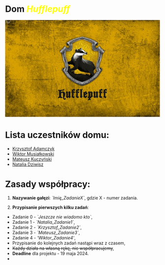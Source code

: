 # Dom <font color="yellow" style="font-style: italic;">Hufflepuff</font>


![logo](imgs/HP.jpg)

# Lista uczestników domu:
- [Krzysztof Adamczyk](https://github.com/krzychpoznan)
- [Wiktor Musiałkowski](https://github.com/WiktorM22)
- [Mateusz Kuczyński](https://github.com/MateuszKuczynskiAnalytics)
- [Natalia Dziwisz](https://github.com/Nalk4)

# Zasady współpracy:
1. **Nazywanie gałęzi**: _\`Imię_ZadanieX\`_, gdzie X - numer zadania.

2. **Przypisanie pierwszych kilku zadań**:
- Zadanie 0 - _\`Jeszcze nie wiadomo kto\`_,
- Zadanie 1 - _\`Natalia_Zadanie1\`_,
- Zadanie 2 - _\`Krzysztof_Zadanie2\`_,
- Zadanie 3 - _\`Mateusz_Zadanie3\`_,
- Zadanie 4 - _\'Wiktor_Zadanie4\'_,
- Przypisanie do kolejnych zadań nastąpi wraz z czasem,
- ~~Każdy działa na własną rękę, nie współpracujemy~~,
- **Deadline** dla projektu - 19 maja 2024.
- 
